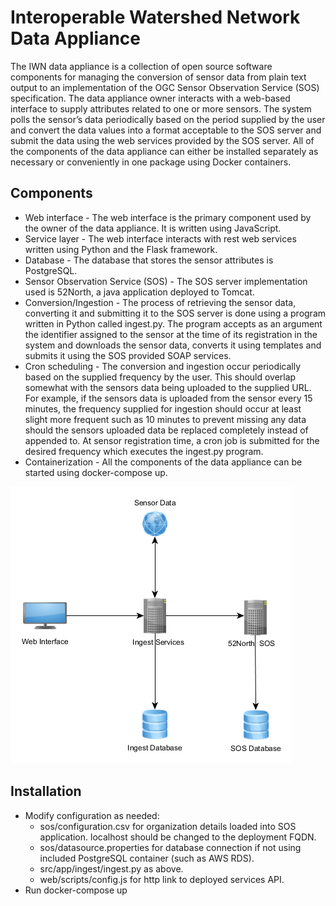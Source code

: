 # Interoperable Watershed Network Data Appliance

The IWN data appliance is a collection of open source software components for managing the conversion of sensor data from plain text output to an implementation of the OGC Sensor Observation Service (SOS) specification.  The data appliance owner interacts with a web-based interface to supply attributes related to one or more sensors.  The system polls the sensor’s data periodically based on the period supplied by the user and convert the data values into a format acceptable to the SOS server and submit the data using the web services provided by the SOS server.  All of the components of the data appliance can either be installed separately as necessary or conveniently in one package using Docker containers.

## Components
* Web interface - The web interface is the primary component used by the owner of the data appliance.  It is written using JavaScript.
* Service layer - The web interface interacts with rest web services written using Python and the Flask framework.
* Database - The database that stores the sensor attributes is PostgreSQL.
* Sensor Observation Service (SOS) - The SOS server implementation used is 52North, a java application deployed to Tomcat.
* Conversion/Ingestion - The process of retrieving the sensor data, converting it and submitting it to the SOS server is done using a program written in Python called ingest.py.  The program accepts as an argument the identifier assigned to the sensor at the time of its registration in the system and downloads the sensor data, converts it using templates and submits it using the SOS provided SOAP services.
* Cron scheduling - The conversion and ingestion occur periodically based on the supplied frequency by the user.  This should overlap somewhat with the sensors data being uploaded to the supplied URL.  For example, if the sensors data is uploaded from the sensor every 15 minutes, the frequency supplied for ingestion should occur at least slight more frequent such as 10 minutes to prevent missing any data should the sensors uploaded data be replaced completely instead of appended to.  At sensor registration time, a cron job is submitted for the desired frequency which executes the ingest.py program.
* Containerization - All the components of the data appliance can be started using docker-compose up.

![System Diagram](ingest.png)

## Installation
* Modify configuration as needed:
	* sos/configuration.csv for organization details loaded into SOS application. localhost should be changed to the deployment FQDN.
	* sos/datasource.properties for database connection if not using included PostgreSQL container (such as AWS RDS).
	* src/app/ingest/ingest.py as above.
	* web/scripts/config.js for http link to deployed services API.
* Run docker-compose up

